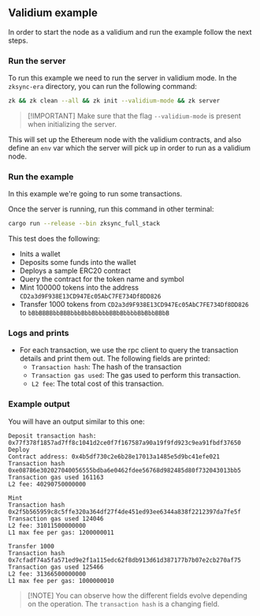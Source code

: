 ## Validium example

In order to start the node as a validium and run the example follow the next steps.

### Run the server

To run this example we need to run the server in validium mode. In the `zksync-era` directory, you can run the following
command:

```sh
zk && zk clean --all && zk init --validium-mode && zk server
```

> [!IMPORTANT] Make sure that the flag `--validium-mode` is present when initializing the server.

This will set up the Ethereum node with the validium contracts, and also define an `env` var which the server will pick
up in order to run as a validium node.

### Run the example

In this example we're going to run some transactions.

Once the server is running, run this command in other terminal:

```sh
cargo run --release --bin zksync_full_stack
```

This test does the following:

- Inits a wallet
- Deposits some funds into the wallet
- Deploys a sample ERC20 contract
- Query the contract for the token name and symbol
- Mint 100000 tokens into the address `CD2a3d9F938E13CD947Ec05AbC7FE734Df8DD826`
- Transfer 1000 tokens from `CD2a3d9F938E13CD947Ec05AbC7FE734Df8DD826` to `bBbBBBBbbBBBbbbBbbBbbbbBBbBbbbbBbBbbBBbB`

### Logs and prints

- For each transaction, we use the rpc client to query the transaction details and print them out. The following fields
  are printed:
  - `Transaction hash`: The hash of the transaction
  - `Transaction gas used`: The gas used to perform this transaction.
  - `L2 fee`: The total cost of this transaction.

### Example output

You will have an output similar to this one:

```
Deposit transaction hash: 0x77f378f1857ad7ff8c1041d2ce0f7f167587a90a19f9fd923c9ea91fbdf37650
Deploy
Contract address: 0x4b5df730c2e6b28e17013a1485e5d9bc41efe021
Transaction hash 0xe08786e302027040056555bdba6e0462fdee56768d982485d80f732043013bb5
Transaction gas used 161163
L2 fee: 40290750000000

Mint
Transaction hash 0x2f5b565959c8c5ffe320a364df27f4de451ed93ee6344a838f2212397da7fe5f
Transaction gas used 124046
L2 fee: 31011500000000
L1 max fee per gas: 1200000011

Transfer 1000
Transaction hash 0x7cfadf74a5fa571ed9e2f1a115edc62f8db913d61d387177b7b07e2cb270af75
Transaction gas used 125466
L2 fee: 31366500000000
L1 max fee per gas: 1000000010
```

> [!NOTE] You can observe how the different fields evolve depending on the operation. The `transaction hash` is a
> changing field.
